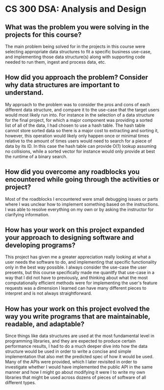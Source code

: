 # CS 300 DSA: Analysis and Design

## What was the problem you were solving in the projects for this course?
The main problem being solved for in the projects in this course were selecting appropriate data structures
to fit a specific business use-case, and implementing those data structure(s) along with supporting code
needed to run them, ingest and process data, etc.

## How did you approach the problem? Consider why data structures are important to understand.
My approach to the problem was to consider the pros and cons of each different data structure, and compare it to
the use-case that the target users would most likely run into. For instance in the selection of a data structure
for the final project, for which a major component was providing a sorted list of all of the data, I had chosen
to use a hash table. The hash table cannot store sorted data so there is a major cost to extracting and sorting it,
however, this operation would likely only happen once or minimal times relative to the amount of times users would
need to search for a piece of data by its ID. In this case the hash table can provide O(1) lookup assuming no collisions,
while a sorted vector for instance would only provide at best the runtime of a binary search.

## How did you overcome any roadblocks you encountered while going through the activities or project?
Most of the roadblocks I encountered were small debugging issues or parts where I was unclear how to
implement something based on the instructions. I was able to resolve everything on my own or by asking the
instructor for clarifying information.

## How has your work on this project expanded your approach to designing software and developing programs?
This project has given me a greater appreciation really looking at what a user needs the software to do, and implementing
that specific functionality only in the best way possible. I always consider the use-case the user presents, but this
course specifically made me quanitfy that use-case in a way that I did not have to previously, and thinking about
what the most computationally efficient methods were for implementing the user's feature requests was a dimension
I learned can have many different pieces to interpret and is not always straightforward.

## How has your work on this project evolved the way you write programs that are maintainable, readable, and adaptable?
Since things like data structures are used at the most fundamental level in programming libraries, and they are expected
to produce certain performance results, I had to do a much deeper dive into how the data structure would be used in order
to write a concise and simple implementation that also met the predicted spec of how it would be used. Many of the APIs
were provided, which I later revisited in order to investigate whether I would have implemented the public API in the
same manner and how I might go about modifying it were I to write my own libraries that might be used across dozens of
pieces of software of all different types.
